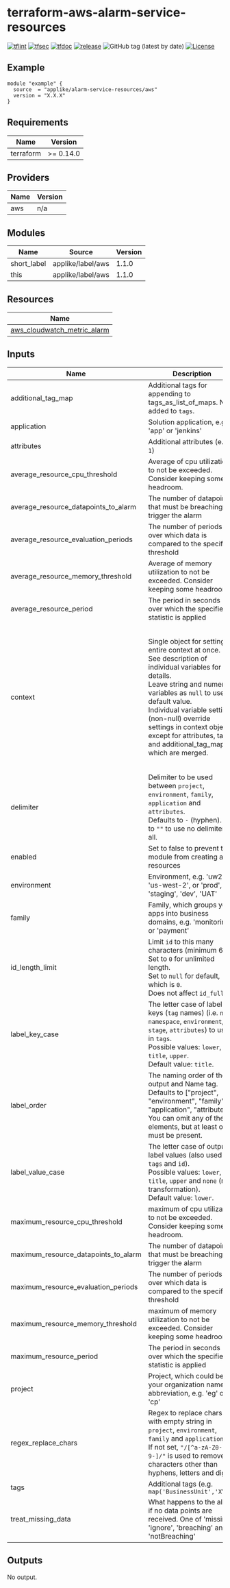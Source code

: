 # terraform-aws-alarm-service-resources

[![tflint](https://github.com/applike/terraform-aws-alarm-service-resources/workflows/tflint/badge.svg?branch=master&event=push)](https://github.com/applike/terraform-aws-alarm-service-resources/actions?query=workflow%3Atflint+event%3Apush+branch%3Amaster)
[![tfsec](https://github.com/applike/terraform-aws-alarm-service-resources/workflows/tfsec/badge.svg?branch=master&event=push)](https://github.com/applike/terraform-aws-alarm-service-resources/actions?query=workflow%3Atfsec+event%3Apush+branch%3Amaster)
[![tfdoc](https://github.com/applike/terraform-aws-alarm-service-resources/workflows/tfdoc/badge.svg?branch=master&event=push)](https://github.com/applike/terraform-aws-alarm-service-resources/actions?query=workflow%3Atfdoc+event%3Apush+branch%3Amaster)
[![release](https://github.com/applike/terraform-aws-alarm-service-resources/workflows/release/badge.svg?branch=master&event=push)](https://github.com/applike/terraform-aws-alarm-service-resources/actions?query=workflow%3Arelease+event%3Apush+branch%3Amaster)
![GitHub tag (latest by date)](https://img.shields.io/github/v/tag/applike/terraform-aws-alarm-service-resources)
[![License](https://img.shields.io/github/license/applike/terraform-aws-alarm-service-resources)](https://github.com/applike/terraform-aws-alarm-service-resources/blob/master/LICENSE)

## Example
```hcl
module "example" {
  source  = "applike/alarm-service-resources/aws"
  version = "X.X.X"
}
```
<!--- BEGIN_TF_DOCS --->
## Requirements

| Name | Version |
|------|---------|
| terraform | >= 0.14.0 |

## Providers

| Name | Version |
|------|---------|
| aws | n/a |

## Modules

| Name | Source | Version |
|------|--------|---------|
| short_label | applike/label/aws | 1.1.0 |
| this | applike/label/aws | 1.1.0 |

## Resources

| Name |
|------|
| [aws_cloudwatch_metric_alarm](https://registry.terraform.io/providers/hashicorp/aws/latest/docs/resources/cloudwatch_metric_alarm) |

## Inputs

| Name | Description | Type | Default | Required |
|------|-------------|------|---------|:--------:|
| additional\_tag\_map | Additional tags for appending to tags\_as\_list\_of\_maps. Not added to `tags`. | `map(string)` | `{}` | no |
| application | Solution application, e.g. 'app' or 'jenkins' | `string` | `null` | no |
| attributes | Additional attributes (e.g. `1`) | `list(string)` | `[]` | no |
| average\_resource\_cpu\_threshold | Average of cpu utilization to not be exceeded. Consider keeping some headroom. | `number` | `95` | no |
| average\_resource\_datapoints\_to\_alarm | The number of datapoints that must be breaching to trigger the alarm | `number` | `3` | no |
| average\_resource\_evaluation\_periods | The number of periods over which data is compared to the specified threshold | `number` | `3` | no |
| average\_resource\_memory\_threshold | Average of memory utilization to not be exceeded. Consider keeping some headroom. | `number` | `95` | no |
| average\_resource\_period | The period in seconds over which the specified statistic is applied | `number` | `300` | no |
| context | Single object for setting entire context at once.<br>See description of individual variables for details.<br>Leave string and numeric variables as `null` to use default value.<br>Individual variable settings (non-null) override settings in context object,<br>except for attributes, tags, and additional\_tag\_map, which are merged. | `any` | <pre>{<br>  "additional_tag_map": {},<br>  "application": null,<br>  "attributes": [],<br>  "delimiter": null,<br>  "enabled": true,<br>  "environment": null,<br>  "family": null,<br>  "id_length_limit": null,<br>  "label_key_case": null,<br>  "label_order": [],<br>  "label_value_case": null,<br>  "project": null,<br>  "regex_replace_chars": null,<br>  "tags": {}<br>}</pre> | no |
| delimiter | Delimiter to be used between `project`, `environment`, `family`, `application` and `attributes`.<br>Defaults to `-` (hyphen). Set to `""` to use no delimiter at all. | `string` | `null` | no |
| enabled | Set to false to prevent the module from creating any resources | `bool` | `null` | no |
| environment | Environment, e.g. 'uw2', 'us-west-2', or 'prod', 'staging', 'dev', 'UAT' | `string` | `null` | no |
| family | Family, which groups your apps into business domains, e.g. 'monitoring' or 'payment' | `string` | `null` | no |
| id\_length\_limit | Limit `id` to this many characters (minimum 6).<br>Set to `0` for unlimited length.<br>Set to `null` for default, which is `0`.<br>Does not affect `id_full`. | `number` | `null` | no |
| label\_key\_case | The letter case of label keys (`tag` names) (i.e. `name`, `namespace`, `environment`, `stage`, `attributes`) to use in `tags`.<br>Possible values: `lower`, `title`, `upper`.<br>Default value: `title`. | `string` | `null` | no |
| label\_order | The naming order of the id output and Name tag.<br>Defaults to ["project", "environment", "family", "application", "attributes"].<br>You can omit any of the 5 elements, but at least one must be present. | `list(string)` | `null` | no |
| label\_value\_case | The letter case of output label values (also used in `tags` and `id`).<br>Possible values: `lower`, `title`, `upper` and `none` (no transformation).<br>Default value: `lower`. | `string` | `null` | no |
| maximum\_resource\_cpu\_threshold | maximum of cpu utilization to not be exceeded. Consider keeping some headroom. | `number` | `150` | no |
| maximum\_resource\_datapoints\_to\_alarm | The number of datapoints that must be breaching to trigger the alarm | `number` | `3` | no |
| maximum\_resource\_evaluation\_periods | The number of periods over which data is compared to the specified threshold | `number` | `10` | no |
| maximum\_resource\_memory\_threshold | maximum of memory utilization to not be exceeded. Consider keeping some headroom. | `number` | `150` | no |
| maximum\_resource\_period | The period in seconds over which the specified statistic is applied | `number` | `60` | no |
| project | Project, which could be your organization name or abbreviation, e.g. 'eg' or 'cp' | `string` | `null` | no |
| regex\_replace\_chars | Regex to replace chars with empty string in `project`, `environment`, `family` and `application`.<br>If not set, `"/[^a-zA-Z0-9-]/"` is used to remove all characters other than hyphens, letters and digits. | `string` | `null` | no |
| tags | Additional tags (e.g. `map('BusinessUnit','XYZ')` | `map(string)` | `{}` | no |
| treat\_missing\_data | What happens to the alarm if no data points are received. One of 'missing', 'ignore', 'breaching' and 'notBreaching' | `string` | `"breaching"` | no |

## Outputs

No output.

<!--- END_TF_DOCS --->